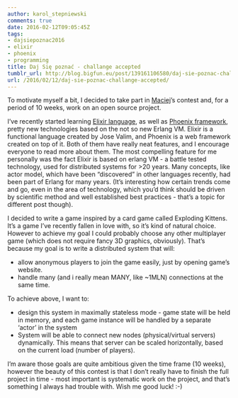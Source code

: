 ```yaml
---
author: karol_stepniewski
comments: true
date: 2016-02-12T09:05:45Z
tags:
- dajsiepoznac2016
- elixir
- phoenix
- programming
title: Daj Się poznać - challange accepted
tumblr_url: http://blog.bigfun.eu/post/139161106580/daj-sie-poznac-challange-accepted
url: /2016/02/12/daj-sie-poznac-challange-accepted/
---
```


To motivate myself a bit, I decided to take part in [Maciej](http://www.maciejaniserowicz.com/daj-sie-poznac/)’s contest and, for a period of 10 weeks, work on an open source project.

<!--more-->
I’ve recently started learning [Elixir language](elixir-lang.org), as well as [Phoenix framework](http://phoenixframework.org/), pretty new technologies based on the not so new Erlang VM. Elixir is a functional language created by Jose Valim, and Phoenix is a web framework created on top of it. Both of them have really neat features, and I encourage everyone to read more about them. The most compelling feature for me personally was the fact Elixir is based on erlang VM - a battle tested technology, used for distributed systems for >20 years. Many concepts, like actor model, which have been “discovered” in other languages recently, had been part of Erlang for many years. (It’s interesting how certain trends come and go, even in the area of technology, which you’d think should be driven by scientific method and well established best practices - that’s a topic for different post though).

I decided to write a game inspired by a card game called Exploding Kittens. It’s a game I’ve recently fallen in love with, so it’s kind of natural choice. However to achieve my goal I could probably choose any other multiplayer game (which does not require fancy 3D graphics, obviously). That’s because my goal is to write a distributed system that will:

- allow anonymous players to join the game easily, just by opening game’s website.
- handle many (and i really mean MANY, like ~1MLN) connections at the same time.

To achieve above, I want to:

- design this system in maximally stateless mode - game state will be held in memory, and each game instance will be handled by a separate ‘actor’ in the system
- System will be able to connect new nodes (physical/virtual servers) dynamically. This means that server can be scaled horizontally, based on the current load (number of players).

I’m aware those goals are quite ambitious given the time frame (10 weeks), however the beauty of this contest is that I don’t really have to finish the full project in time - most important is systematic work on the project, and that’s something I always had trouble with.
Wish me good luck! :-)

